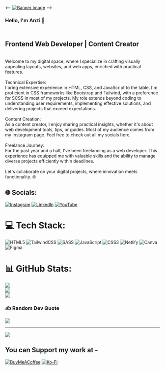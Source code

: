 <-- [![Banner Image](https://media.licdn.com/dms/image/D4D16AQHpJEwhkyTwkw/profile-displaybackgroundimage-shrink_350_1400/0/1693481372775?e=1711584000&v=beta&t=qIUs3nRvpgWsyX3BH7cNDAgQpO5VeucSg4b65eYjW-4)](url) -->
### Hello, I'm Anzi 👋
## <br> Frontend Web Developer | Content Creator
<br>Welcome to my digital space, where I specialize in crafting visually appealing layouts, websites, and web apps, enriched with practical features.<br><br>Technical Expertise:<br>I bring extensive experience in HTML, CSS, and JavaScript to the table. I'm proficient in CSS frameworks like Bootstrap and Tailwind, with a preference for SCSS in most of my projects. My role extends beyond coding to understanding user requirements, implementing effective solutions, and delivering projects that exceed expectations.<br><br>Content Creation:<br>As a content creator, I enjoy sharing practical insights, whether it's about web development tools, tips, or guides. Most of my audience comes from my Instagram page. Feel free to check out all my socials here.<br><br>Freelance Journey:<br>For the past year and a half, I've been freelancing as a web developer. This experience has equipped me with valuable skills and the ability to manage diverse projects efficiently within deadlines.<br><br>Let's collaborate on your digital projects, where innovation meets functionality. 🌐


## 🌐 Socials:
[![Instagram](https://img.shields.io/badge/Instagram-%23E4405F.svg?logo=Instagram&logoColor=white)](https://instagram.com/Lemme.code) [![LinkedIn](https://img.shields.io/badge/LinkedIn-%230077B5.svg?logo=linkedin&logoColor=white)](https://linkedin.com/in/Lemmecode) [![YouTube](https://img.shields.io/badge/YouTube-%23FF0000.svg?logo=YouTube&logoColor=white)](https://youtube.com/@LemmeCode) 

# 💻 Tech Stack:
![HTML5](https://img.shields.io/badge/html5-%23E34F26.svg?style=plastic&logo=html5&logoColor=white) ![TailwindCSS](https://img.shields.io/badge/tailwindcss-%2338B2AC.svg?style=plastic&logo=tailwind-css&logoColor=white) ![SASS](https://img.shields.io/badge/SASS-hotpink.svg?style=plastic&logo=SASS&logoColor=white) ![JavaScript](https://img.shields.io/badge/javascript-%23323330.svg?style=plastic&logo=javascript&logoColor=%23F7DF1E) ![CSS3](https://img.shields.io/badge/css3-%231572B6.svg?style=plastic&logo=css3&logoColor=white) ![Netlify](https://img.shields.io/badge/netlify-%23000000.svg?style=plastic&logo=netlify&logoColor=#00C7B7) ![Canva](https://img.shields.io/badge/Canva-%2300C4CC.svg?style=plastic&logo=Canva&logoColor=white) ![Figma](https://img.shields.io/badge/figma-%23F24E1E.svg?style=plastic&logo=figma&logoColor=white)
# 📊 GitHub Stats:
![](https://github-readme-stats.vercel.app/api?username=Anzi15&theme=merko&hide_border=false&include_all_commits=false&count_private=false)<br/>
![](https://github-readme-streak-stats.herokuapp.com/?user=Anzi15&theme=merko&hide_border=false)<br/>
![](https://github-readme-stats.vercel.app/api/top-langs/?username=Anzi15&theme=merko&hide_border=false&include_all_commits=false&count_private=false&layout=compact)

### ✍️ Random Dev Quote
![](https://quotes-github-readme.vercel.app/api?type=horizontal&theme=merko)

---
[![](https://visitcount.itsvg.in/api?id=Anzi15&icon=1&color=3)](https://visitcount.itsvg.in)

  ## You can Support my work at -
  [![BuyMeACoffee](https://img.shields.io/badge/Buy%20Me%20a%20Coffee-ffdd00?style=for-the-badge&logo=buy-me-a-coffee&logoColor=black)](https://buymeacoffee.com/Lemme.code) [![Ko-Fi](https://img.shields.io/badge/Ko--fi-F16061?style=for-the-badge&logo=ko-fi&logoColor=white)](https://ko-fi.com/lemmecode) 
